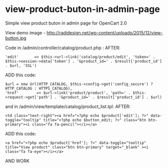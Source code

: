 # view-product-buton-in-admin-page
Simple view product buton in admin page for OpenCart 2.0

View demo image - http://radidesign.net/wp-content/uploads/2015/12/view-button.jpg

Code in /admin/controller/catalog/product.php :
AFTER: 
```
'edit'       => $this->url->link('catalog/product/edit', 'token=' . $this->session->data['token'] . '&product_id=' . $result['product_id'] . $url, 'SSL')
```

ADD this code: 
```
$url = new Url(HTTP_CATALOG, $this->config->get('config_secure') ? HTTP_CATALOG : HTTPS_CATALOG),
'href'        => $url->link('product/product', 'path=' . $this->request->get['path'] . '&product_id=' . $result['product_id'] . $url)
```

and in /admin/view/template/catalog/product_list.tpl:
AFTER:

```
<td class="text-right"><a href="<?php echo $product['edit']; ?>" data-toggle="tooltip" title="<?php echo $button_edit; ?>" class="btn btn-primary"><i class="fa fa-pencil"></i></a>
```

ADD this code:

```
<a href="<?php echo $product['href']; ?>" data-toggle="tooltip" title="View product" class="btn btn-primary" target="_blank" ><i class="fa fa-eye"></i></a>
```

AND WORK
